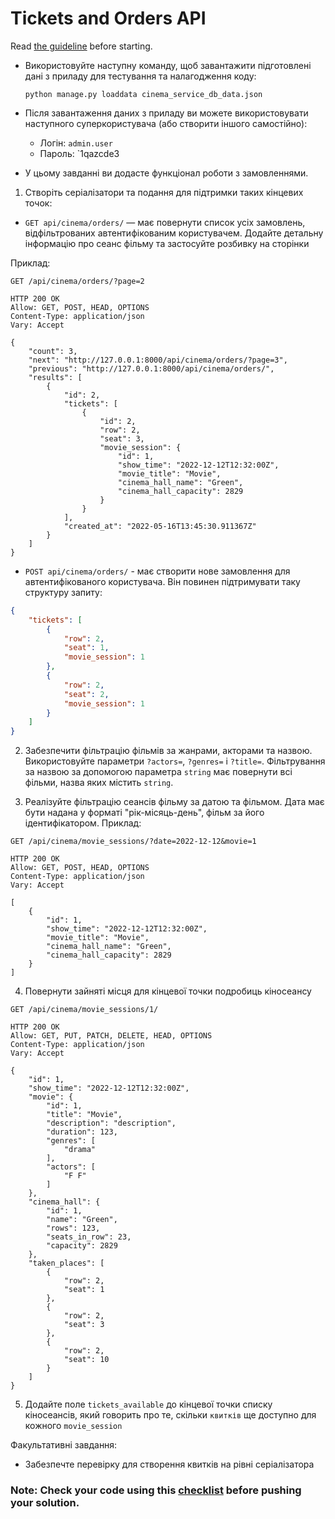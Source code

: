 # Tickets and Orders API

Read [the guideline](https://github.com/mate-academy/py-task-guideline/blob/main/README.md) before starting.
- Використовуйте наступну команду, щоб завантажити підготовлені дані з приладу для тестування та налагодження коду:

  `python manage.py loaddata cinema_service_db_data.json`
 
- Після завантаження даних з приладу ви можете використовувати наступного суперкористувача (або створити іншого самостійно):
  - Логін: `admin.user`
  - Пароль: `1qazcde3

- У цьому завданні ви додасте функціонал роботи з замовленнями.

1. Створіть серіалізатори та подання для підтримки таких кінцевих точок:

* `GET api/cinema/orders/` — має повернути список усіх замовлень, відфільтрованих автентифікованим користувачем.
Додайте детальну інформацію про сеанс фільму та застосуйте розбивку на сторінки

Приклад:
```
GET /api/cinema/orders/?page=2
```

```
HTTP 200 OK
Allow: GET, POST, HEAD, OPTIONS
Content-Type: application/json
Vary: Accept

{
    "count": 3,
    "next": "http://127.0.0.1:8000/api/cinema/orders/?page=3",
    "previous": "http://127.0.0.1:8000/api/cinema/orders/",
    "results": [
        {
            "id": 2,
            "tickets": [
                {
                    "id": 2,
                    "row": 2,
                    "seat": 3,
                    "movie_session": {
                        "id": 1,
                        "show_time": "2022-12-12T12:32:00Z",
                        "movie_title": "Movie",
                        "cinema_hall_name": "Green",
                        "cinema_hall_capacity": 2829
                    }
                }
            ],
            "created_at": "2022-05-16T13:45:30.911367Z"
        }
    ]
}
```

* `POST api/cinema/orders/` - має створити нове замовлення для автентифікованого користувача.
Він повинен підтримувати таку структуру запиту:
```json
{
    "tickets": [
        {
            "row": 2,
            "seat": 1,
            "movie_session": 1
        },
        {
            "row": 2,
            "seat": 2,
            "movie_session": 1
        }
    ]
}
```

2. Забезпечити фільтрацію фільмів за жанрами, акторами та назвою. Використовуйте параметри `?actors=`, `?genres=` і `?title=`.
Фільтрування за назвою за допомогою параметра `string` має повернути всі фільми, назва яких містить `string`.

3. Реалізуйте фільтрацію сеансів фільму за датою та фільмом. Дата має бути надана у форматі "рік-місяць-день",
фільм за його ідентифікатором.
Приклад:
```
GET /api/cinema/movie_sessions/?date=2022-12-12&movie=1
```
```
HTTP 200 OK
Allow: GET, POST, HEAD, OPTIONS
Content-Type: application/json
Vary: Accept

[
    {
        "id": 1,
        "show_time": "2022-12-12T12:32:00Z",
        "movie_title": "Movie",
        "cinema_hall_name": "Green",
        "cinema_hall_capacity": 2829
    }
]
```


4. Повернути зайняті місця для кінцевої точки подробиць кіносеансу
```
GET /api/cinema/movie_sessions/1/
```
```
HTTP 200 OK
Allow: GET, PUT, PATCH, DELETE, HEAD, OPTIONS
Content-Type: application/json
Vary: Accept

{
    "id": 1,
    "show_time": "2022-12-12T12:32:00Z",
    "movie": {
        "id": 1,
        "title": "Movie",
        "description": "description",
        "duration": 123,
        "genres": [
            "drama"
        ],
        "actors": [
            "F F"
        ]
    },
    "cinema_hall": {
        "id": 1,
        "name": "Green",
        "rows": 123,
        "seats_in_row": 23,
        "capacity": 2829
    },
    "taken_places": [
        {
            "row": 2,
            "seat": 1
        },
        {
            "row": 2,
            "seat": 3
        },
        {
            "row": 2,
            "seat": 10
        }
    ]
}

```
5. Додайте поле `tickets_available` до кінцевої точки списку кіносеансів,
який говорить про те, скільки `квитків` ще доступно для кожного `movie_session`


Факультативні завдання:
- Забезпечте перевірку для створення квитків на рівні серіалізатора

### Note: Check your code using this [checklist](checklist.md) before pushing your solution.
